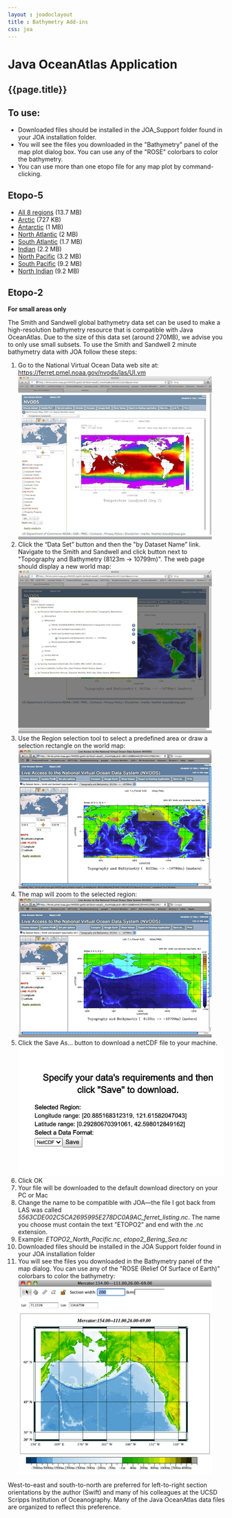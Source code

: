 ```yaml
---
layout : joadoclayout
title : Bathymetry Add-ins
css: joa
---
```

<div id="container" class="joa etopo5  row-fluid" style="max-width:125vh;text-align:left;">
<div id="main_content" class="contained span8">
<div id="top"></div>
	<h1>Java OceanAtlas Application</h1>
  <div class="joa_installation">
	<h2>{{page.title}}</h2>


  <h2>To use:</h2>
  <ul>
    <li>Downloaded files should be installed in the JOA_Support folder found in your JOA installation folder.</li>
    <li>You will see the files you downloaded in the "Bathymetry" panel of the map plot dialog box. You can use any of the "ROSE" colorbars to color the bathymetry.</li>
    <li>You can use more than one etopo file for any map plot by command-clicking.</li>
  </ul>

  <h2>Etopo-5</h2>
  <ul>
    <li><a href="/static/etopo5/etopo5_world_set.zip" class="joa_link">All 8 regions</a> (13.7 MB)</li>
    <li><a href="/static/etopo5/etopo5_arc.zip " class="joa_link">Arctic</a> (727 KB)</li>
    <li><a href="/static/etopo5/etopo5_ant.zip " class="joa_link">Antarctic</a> (1 MB)</li>
    <li><a href="/static/etopo5/etopo5_natl.zip" class="joa_link">North Atlantic</a> (2 MB)</li>
    <li><a href="/static/etopo5/etopo5_natl.zip" class="joa_link">South Atlantic</a> (1.7 MB)</li>
    <li><a href="/static/etopo5/etopo5_ind.zip " class="joa_link">Indian</a> (2.2 MB)</li>
    <li><a href="/static/etopo5/etopo5_npac.zip" class="joa_link">North Pacific</a> (3.2 MB)</li>
    <li><a href="/static/etopo5/etopo5_spac.zip" class="joa_link">South Pacific</a> (9.2 MB)</li>
    <li><a href="https://cchdo.ucsd.edu/data/16112/etopo5_nind.nc" class="joa_link">North Indian</a> (9.2 MB)</li>
  </ul>

  <h2>Etopo-2</h2>
  <p><b>For small areas only</b></p>
  <p>
  The Smith and Sandwell global bathymetry data set can be used to make a
  high-resolution bathymetry resource that is compatible with Java OceanAtlas.
  Due to the size of this data set (around 270MB), we advise you to only use
  small subsets. To use the Smith and Sandwell 2 minute bathymetry data with JOA
  follow these steps:
  </p>

  <ol>
    <li>
      Go to the National Virtual Ocean Data web site at:
      <a href=" https://ferret.pmel.noaa.gov/nvods/las/UI.vm" class="joa_link">https://ferret.pmel.noaa.gov/nvods/las/UI.vm</a>
      <br>
      <img alt="Etopo-1" src="assets/images/etopo1.png">
    </li>
    <li>
     Click the “Data Set” button and then the "by Dataset Name” link. Navigate to the Smith and Sandwell and click button next to "Topography and Bathymetry (8123m
      → 10799m)". The web page should display a new world map:
      <br>
      <img alt="Etopo-2" src="assets/images/etopo2.png">
    </li>
    <li>
      Use the Region selection tool to select a predefined area or draw a
      selection rectangle on the world map:
      <br>
      <img alt="Etopo-3" src="assets/images/etopo3.png">
    </li>
    <li>
      The map will zoom to the selected region:<br>
      <img alt="Etopo-4" src="assets/images/etopo4.png">
    </li>
    <li>
      Click the Save As… button to download a netCDF file to your machine.
      <br>
      <img alt="Etopo-5" src="assets/images/etopo5.png">
    </li>
    <li>Click OK</li>
    <li>
      Your file will be downloaded to the default download directory on your PC
      or Mac
    </li>
    <li>
      Change the name to be compatible with JOA—the file I got back from LAS was
      called <em>5563CDE002C5CA2695995E278DC0A9AC_ferret_listing.nc</em>. The
      name you choose must contain the text ”ETOPO2” and end with the .nc
      extension.
    </li>
    <li>
      Example:
      <em>ETOPO2_North_Pacific.nc</em>, <em>etopo2_Bering_Sea.nc</em></li>
    <li>
      Downloaded files should be installed in the JOA Support folder found in
      your JOA installation folder
    </li>
    <li>
      You will see the files you downloaded in the Bathymetry panel of the map
      dialog. You can use any of the "ROSE (Relief Of Surface of Earth)"
      colorbars to color the bathymetry:<br>
      <img alt="Etopo-6" src="assets/images/etopo6.png">
    </li>
  </ol>
  <p>
	West-to-east and south-to-north are preferred for left-to-right section orientations by the author (Swift) and many of his colleagues at the UCSD Scripps Institution of Oceanography. Many of the Java OceanAtlas data files are organized to reflect this preference.</p>
  </div>
